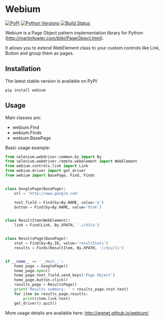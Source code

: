 # Webium

[![PyPI](https://img.shields.io/pypi/v/webium.svg?maxAge=2592000)](https://pypi.python.org/pypi/webium)
[![Python Versions](https://img.shields.io/pypi/pyversions/webium.svg?maxAge=2592000)](https://pypi.python.org/pypi/webium)
[![Build Status](https://img.shields.io/travis/wgnet/webium/master.svg?maxAge=2592000)](https://travis-ci.org/wgnet/webium)

Webium is a Page Object pattern implementation library for Python (http://martinfowler.com/bliki/PageObject.html).

It allows you to extend WebElement class to your custom controls like Link, Button and group them as pages.

## Installation

The latest stable version is available on PyPI:

    pip install webium

## Usage

Main classes are:

- webium.Find
- webium.Finds
- webium.BasePage

Basic usage example:

```python
from selenium.webdriver.common.by import By
from selenium.webdriver.remote.webelement import WebElement
from webium.controls.link import Link
from webium.driver import get_driver
from webium import BasePage, Find, Finds


class GooglePage(BasePage):
    url = 'http://www.google.com'

    text_field = Find(by=By.NAME, value='q')
    button = Find(by=By.NAME, value='btnK')


class ResultItem(WebElement):
    link = Find(Link, By.XPATH, './/h3/a')


class ResultsPage(BasePage):
    stat = Find(by=By.ID, value='resultStats')
    results = Finds(ResultItem, By.XPATH, '//div/li')


if __name__ == '__main__':
    home_page = GooglePage()
    home_page.open()
    home_page.text_field.send_keys('Page Object')
    home_page.button.click()
    results_page = ResultsPage()
    print('Results summary: ' + results_page.stat.text)
    for item in results_page.results:
        print(item.link.text)
    get_driver().quit()
```

More usage details are available here: http://wgnet.github.io/webium/
